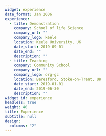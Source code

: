 ```yaml
---
widget: experience
date_format: Jan 2006
experience:
  - title: Demonstration
    company: School of life Science
    company_url: ""
    company_logo: keele
    location: Keele University, UK
    date_start: 2019-09-01
    date_end: ""
    description: ""
  - title: Teaching
    company: Community School
    company_url: ""
    company_logo: org-gc
    location: Beresford, Stoke-on-Trent, UK
    date_start: 2019-01-01
    date_end: 2019-06-30
    description: ""
widget_id: experience
headless: true
weight: 40
title: Experience
subtitle: null
design:
  columns: "2"
---
```

